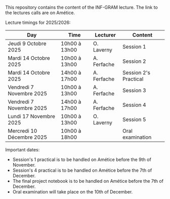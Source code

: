 This repository contains the content of the INF-GRAM lecture. The link to the lectures calls are on Amétice. 


Lecture timings for 2025/2026: 

|  Day                     | Time             | Lecturer     | Content
|---------------------------|-----------------|--------------|-------------------------|
| Jeudi 9 Octobre 2025      | 10h00 à 13h00	  | O. Laverny   | Session 1               |
| Mardi 14 Octobre 2025     |  10h00 à 13h00  | A. Ferfache  | Session 2               |
| Mardi 14 Octobre 2025     | 14h00 à 17h00	  | A. Ferfache  | Session 2's Practical   |
| Vendredi 7 Novembre 2025  | 10h00 à 13h00	  | A. Ferfache  | Session 3               |
| Vendredi 7 Novembre 2025  | 14h00 à 17h00	  | A. Ferfache  | Session 4               |
| Lundi 17 Novembre 2025    | 10h00 à 13h00	  | O. Laverny   | Session 5               |
| Mercredi 10 Décembre 2025 | 10h00 à 18h00	  |              | Oral examination        |

Important dates: 

* Session's 1 practical is to be handled on Amétice before the 9th of November.
* Session's 4 practical is to be handled on Amétice before the 7th of December.
* The final project notebook is to be handled on Amétice before the 7th of December.
* Oral examination will take place on the 10th of December. 